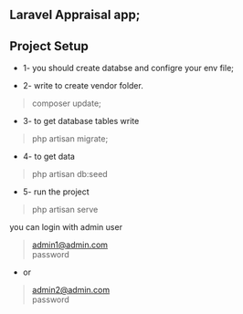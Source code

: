 
## Laravel Appraisal app;


## Project Setup

- 1-  you should create databse and configre your env file;

- 2-  write to create vendor folder.
> composer update;

- 3- to get database tables write 
> php artisan migrate;

- 4- to get data 
> php artisan db:seed 

- 5- run the project
> php artisan serve

you can login with admin user

>admin1@admin.com	
>password

- or

>admin2@admin.com	
>password
